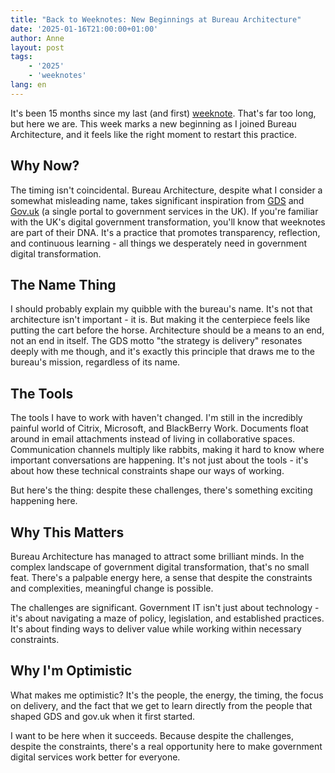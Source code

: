 ```yaml
---
title: "Back to Weeknotes: New Beginnings at Bureau Architecture"
date: '2025-01-16T21:00:00+01:00'
author: Anne
layout: post
tags:
    - '2025'
    - 'weeknotes'
lang: en
---
```


It's been 15 months since my last (and first) [weeknote](/2023/08/20/ivory-tower.html). That's far too long, but here we are. This week marks a new beginning as I joined Bureau Architecture, and it feels like the right moment to restart this practice.

## Why Now?

The timing isn't coincidental. Bureau Architecture, despite what I consider a somewhat misleading name, takes significant inspiration from [GDS](https://www.gov.uk/government/organisations/government-digital-service) and [Gov.uk](https://www.gov.uk/) (a single portal to government services in the UK). If you're familiar with the UK's digital government transformation, you'll know that weeknotes are part of their DNA. It's a practice that promotes transparency, reflection, and continuous learning - all things we desperately need in government digital transformation.

## The Name Thing

I should probably explain my quibble with the bureau's name. It's not that architecture isn't important - it is. But making it the centerpiece feels like putting the cart before the horse. Architecture should be a means to an end, not an end in itself. The GDS motto "the strategy is delivery" resonates deeply with me though, and it's exactly this principle that draws me to the bureau's mission, regardless of its name.

## The Tools

The tools I have to work with haven't changed. I'm still in the incredibly painful world of Citrix, Microsoft, and BlackBerry Work. Documents float around in email attachments instead of living in collaborative spaces. Communication channels multiply like rabbits, making it hard to know where important conversations are happening. It's not just about the tools - it's about how these technical constraints shape our ways of working.

But here's the thing: despite these challenges, there's something exciting happening here.

## Why This Matters

Bureau Architecture has managed to attract some brilliant minds. In the complex landscape of government digital transformation, that's no small feat. There's a palpable energy here, a sense that despite the constraints and complexities, meaningful change is possible.

The challenges are significant. Government IT isn't just about technology - it's about navigating a maze of policy, legislation, and established practices. It's about finding ways to deliver value while working within necessary constraints.

## Why I'm Optimistic

What makes me optimistic? It's the people, the energy, the timing, the focus on delivery, and the fact that we get to learn directly from the people that shaped GDS and gov.uk when it first started.

I want to be here when it succeeds. Because despite the challenges, despite the constraints, there's a real opportunity here to make government digital services work better for everyone.

